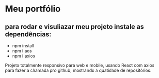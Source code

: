 <h1>Meu portfólio</h1>
<h2>para rodar e visuliazar meu projeto instale as dependências:</h2>
<ul>
<li>npm install</li>
<li>npm i aos</li>
<li>npm i axios</li>
</ul>
<p>Projeto totalmente responsívo para web e mobile, usando React com axios para fazer a chamada pro github, mostrando a quatidade de repositórios.</p>
